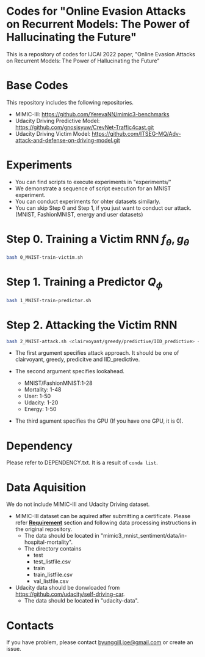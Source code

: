 # Codes for "Online Evasion Attacks on Recurrent Models: The Power of Hallucinating the Future"
This is a repository of codes for IJCAI 2022 paper, "Online Evasion Attacks on Recurrent Models: The Power of Hallucinating the Future"

# Base Codes
This repository includes the following repositories.
- MIMIC-III: https://github.com/YerevaNN/mimic3-benchmarks
- Udacity Driving Predictive Model: https://github.com/gnosisyuw/CrevNet-Traffic4cast.git
- Udacity Driving Victim Model: https://github.com/ITSEG-MQ/Adv-attack-and-defense-on-driving-model.git
# Experiments
- You can find scripts to execute experiments in "experiments/"
- We demonstrate a sequence of script execution for an MNIST experiment. 
- You can conduct experiments for ohter datasets similarly.
- You can skip Step 0 and Step 1, if you just want to conduct our attack. (MNIST, FashionMNIST, energy and user datasets)
# Step 0. Training a Victim RNN $f_\theta, g_\theta$
```bash
bash 0_MNIST-train-victim.sh
```
# Step 1. Training a Predictor $Q_\phi$
```bash
bash 1_MNIST-train-predictor.sh
```
# Step 2. Attacking the Victim RNN
```bash
bash 2_MNIST-attack.sh <clairvoyant/greedy/predictive/IID_predictive> <lookahead> <GPU_NUM>
```
- The first argument specifies attack approach. It should be one of clairvoyant, greedy, predicitve and IID_predictive.
- The second argument specifies lookahead.
    - MNIST/FashionMNIST:1-28
    - Mortality: 1-48
    - User: 1-50
    - Udacity: 1-20
    - Energy: 1-50
    

- The third agument specifies the GPU (If you have one GPU, it is 0).
# Dependency
Please refer to DEPENDENCY.txt. It is a result of `conda list`.

# Data Aquisition
We do not include MIMIC-III and Udacity Driving dataset.

- MIMIC-III dataset can be aquired after submitting a certificate.
Please refer [__Requirement__](https://github.com/YerevaNN/mimic3-benchmarks#Requirements) section and following data processing instructions in the original repository.
    - The data should be located in "mimic3_mnist_sentiment/data/in-hospital-mortality".
    - The directory contains
        - test
        - test_listfile.csv
        - train
        - train_listfile.csv
        - val_listfile.csv
- Udacity data should be donwloaded from https://github.com/udacity/self-driving-car.
    - The data should be located in "udacity-data".



# Contacts
If you have problem, please contact byunggill.joe@gmail.com or create an issue.
